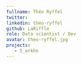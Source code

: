 ```yaml
---
fullname: Théo Ryffel
twitter:
linkedin: theo-ryffel
github: LaRiffle
role: Data scientist / Dev
avatar: theo-ryffel.jpg
projects:
   - 5_arkhn
---
```

